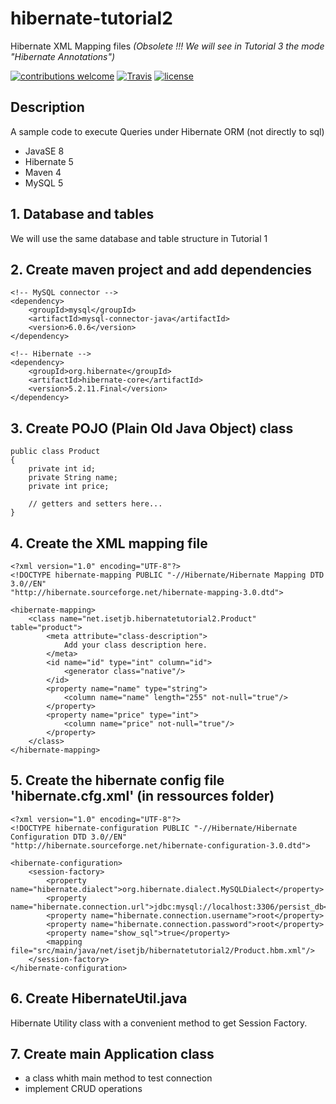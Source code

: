 # hibernate-tutorial2
Hibernate XML Mapping files *(Obsolete !!! We will see in Tutorial 3 the mode "Hibernate Annotations")*

[![contributions welcome](https://img.shields.io/badge/contributions-welcome-orange.svg?style=flat)](https://github.com/nfriaa/hibernate-tutorial2/issues) [![Travis](https://img.shields.io/travis/rust-lang/rust.svg)](https://github.com/nfriaa/hibernate-tutorial2) [![license](https://img.shields.io/github/license/mashape/apistatus.svg)](https://github.com/nfriaa/hibernate-tutorial2/blob/master/LICENSE)

## Description
A sample code to execute Queries under Hibernate ORM (not directly to sql)
* JavaSE 8
* Hibernate 5
* Maven 4
* MySQL 5

## 1. Database and tables
We will use the same database and table structure in Tutorial 1

## 2. Create maven project and add dependencies
```
<!-- MySQL connector -->
<dependency>
    <groupId>mysql</groupId>
    <artifactId>mysql-connector-java</artifactId>
    <version>6.0.6</version>
</dependency>

<!-- Hibernate -->
<dependency>
    <groupId>org.hibernate</groupId>
    <artifactId>hibernate-core</artifactId>
    <version>5.2.11.Final</version>
</dependency>
```

## 3. Create POJO (Plain Old Java Object) class
```
public class Product
{
    private int id;
    private String name;
    private int price;

    // getters and setters here...
}
```
## 4. Create the XML mapping file
```
<?xml version="1.0" encoding="UTF-8"?>
<!DOCTYPE hibernate-mapping PUBLIC "-//Hibernate/Hibernate Mapping DTD 3.0//EN"
"http://hibernate.sourceforge.net/hibernate-mapping-3.0.dtd">

<hibernate-mapping>
    <class name="net.isetjb.hibernatetutorial2.Product" table="product">
        <meta attribute="class-description">
            Add your class description here.
        </meta>
        <id name="id" type="int" column="id">
            <generator class="native"/>
        </id>
        <property name="name" type="string">
            <column name="name" length="255" not-null="true"/>
        </property>
        <property name="price" type="int">
            <column name="price" not-null="true"/>
        </property>
    </class>
</hibernate-mapping>
```

## 5. Create the hibernate config file 'hibernate.cfg.xml' (in ressources folder)
```
<?xml version="1.0" encoding="UTF-8"?>
<!DOCTYPE hibernate-configuration PUBLIC "-//Hibernate/Hibernate Configuration DTD 3.0//EN" "http://hibernate.sourceforge.net/hibernate-configuration-3.0.dtd">

<hibernate-configuration>
    <session-factory>
        <property name="hibernate.dialect">org.hibernate.dialect.MySQLDialect</property>
        <property name="hibernate.connection.url">jdbc:mysql://localhost:3306/persist_db</property>
        <property name="hibernate.connection.username">root</property>
        <property name="hibernate.connection.password">root</property>
        <property name="show_sql">true</property>
        <mapping file="src/main/java/net/isetjb/hibernatetutorial2/Product.hbm.xml"/>
    </session-factory>
</hibernate-configuration>
```

## 6. Create HibernateUtil.java 
Hibernate Utility class with a convenient method to get Session Factory.

## 7. Create main Application class
* a class whith main method to test connection
* implement CRUD operations

